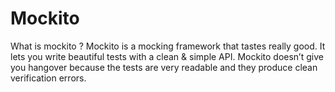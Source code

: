 # Mockito

What is  mockito ?
Mockito is a mocking framework that tastes really good. It lets you write beautiful tests with a clean & simple API. Mockito doesn’t give you hangover because the tests are very readable and they produce clean verification errors.



